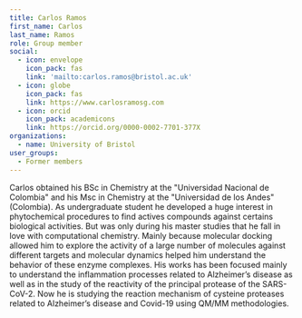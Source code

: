 ```yaml
---
title: Carlos Ramos
first_name: Carlos
last_name: Ramos
role: Group member
social:
  - icon: envelope
    icon_pack: fas
    link: 'mailto:carlos.ramos@bristol.ac.uk'
  - icon: globe
    icon_pack: fas
    link: https://www.carlosramosg.com
  - icon: orcid
    icon_pack: academicons
    link: https://orcid.org/0000-0002-7701-377X
organizations:
  - name: University of Bristol
user_groups:
  - Former members
---
```

Carlos obtained his BSc in Chemistry at the "Universidad Nacional de Colombia" and his Msc in Chemistry at the "Universidad de los Andes" (Colombia). As undergraduate student he developed a huge interest in phytochemical procedures to find actives compounds against certains biological activities. But was only during his master studies that he fall in love with computational chemistry. Mainly because molecular docking allowed him to explore the activity of a large number of molecules against different targets and molecular dynamics helped him understand the behavior of these enzyme complexes. His works has been focused mainly to understand the inflammation processes related to Alzheimer’s disease as well as in the study of the reactivity of the principal protease of the SARS-CoV-2. Now he is studying the reaction mechanism of cysteine proteases related to Alzheimer’s disease and Covid-19 using QM/MM methodologies.
